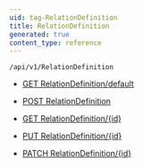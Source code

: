 ```yaml
---
uid: tag-RelationDefinition
title: RelationDefinition
generated: true
content_type: reference
---
```


```http
/api/v1/RelationDefinition
```




* [GET RelationDefinition/default](v1RelationDefinitionEntity_DefaultRelationDefinitionEntity.md)

* [POST RelationDefinition](v1RelationDefinitionEntity_PostRelationDefinitionEntity.md)

* [GET RelationDefinition/{id}](v1RelationDefinitionEntity_GetRelationDefinitionEntity.md)

* [PUT RelationDefinition/{id}](v1RelationDefinitionEntity_PutRelationDefinitionEntity.md)

* [PATCH RelationDefinition/{id}](v1RelationDefinitionEntity_PatchRelationDefinitionEntity.md)